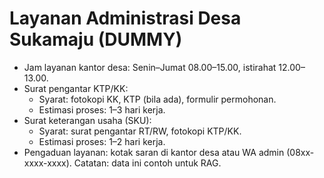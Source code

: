 # Layanan Administrasi Desa Sukamaju (DUMMY)
- Jam layanan kantor desa: Senin–Jumat 08.00–15.00, istirahat 12.00–13.00.
- Surat pengantar KTP/KK:
  - Syarat: fotokopi KK, KTP (bila ada), formulir permohonan.
  - Estimasi proses: 1–3 hari kerja.
- Surat keterangan usaha (SKU):
  - Syarat: surat pengantar RT/RW, fotokopi KTP/KK.
  - Estimasi proses: 1–2 hari kerja.
- Pengaduan layanan: kotak saran di kantor desa atau WA admin (08xx-xxxx-xxxx).
Catatan: data ini contoh untuk RAG.